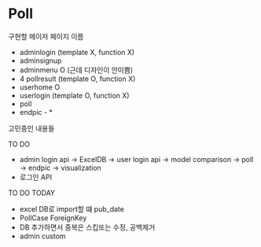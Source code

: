 # Poll

구현할 메이저 페이지 이름 
 - adminlogin (template X, function X)  
 - adminsignup 
 - adminmenu O (근데 디자인이 안이쁨)
 - 4 pollresult (template O, function X)  
 - userhome O 
 - userlogin (template O, function X)  
 - poll 
 - endpic - * 

고민중인 내용들

TO DO  
 - admin login api -> ExcelDB -> user login api -> model comparison -> poll -> endpic -> visualization 
 - 로그인 API

TO DO TODAY
 - excel DB로 import할 떄 pub_date
 - PollCase ForeignKey 
 - DB 추가하면서 중복은 스킵또는 수정, 공백제거 
 - admin custom

